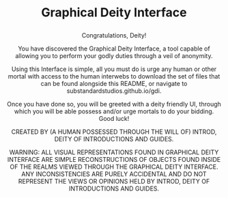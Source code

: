 # <p align="center">Graphical Deity Interface</p>
<p align="center">Congratulations, Deity!  </p>
  <p align="center">You have discovered the Graphical Deity Interface, a tool capable of allowing you to perform your godly duties through a veil of anonymity.  </p>
  <p align="center">Using this Interface is simple, all you must do is urge any human or other mortal with access to the human interwebs to download the set of files that can be found alongside this README, or navigate to substandardstudios.github.io/gdi.  </p>
  <p align="center">Once you have done so, you will be greeted with a deity friendly UI, through which you will be able possess and/or urge mortals to do your bidding. Good luck!  </p>
  
  <p align="center">CREATED BY (A HUMAN POSSESSED THROUGH THE WILL OF) INTROD, DEITY OF INTRODUCTIONS AND GUIDES.  </p>
  <p align="center">WARNING: ALL VISUAL REPRESENTATIONS FOUND IN GRAPHICAL DEITY INTERFACE ARE SIMPLE RECONSTRUCTIONS OF OBJECTS FOUND INSIDE OF THE REALMS VIEWED THROUGH THE GRAPHICAL DEITY INTERFACE. ANY INCONSISTENCIES ARE PURELY ACCIDENTAL AND DO NOT REPRESENT THE VIEWS OR OPINIONS HELD BY INTROD, DEITY OF INTRODUCTIONS AND GUIDES.   </p>
